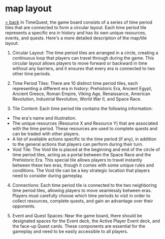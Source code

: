 # map layout
[< back](README.md)
In TimeQuest, the game board consists of a series of time period tiles that are connected to form a circular layout. Each time period tile represents a specific era in history and has its own unique resources, events, and quests. Here's a more detailed description of the map/tile layout:

1. Circular Layout: The time period tiles are arranged in a circle, creating a continuous loop that players can travel through during the game. This circular layout allows players to move forward or backward in time without any barriers, and it ensures that every era is connected to two other time periods.

2. Time Period Tiles: There are 10 distinct time period tiles, each representing a different era in history: Prehistoric Era, Ancient Egypt, Ancient Greece, Roman Empire, Viking Age, Renaissance, American Revolution, Industrial Revolution, World War II, and Space Race.

3. Tile Content: Each time period tile contains the following information:

- The era's name and illustration.
- The unique resources (Resource X and Resource Y) that are associated with the time period. These resources are used to complete quests and can be traded with other players.
- A list of available actions specific to the time period (if any), in addition to the general actions that players can perform during their turn.
- Void Tile: The Void tile is placed at the beginning and end of the circle of time period tiles, acting as a portal between the Space Race and the Prehistoric Era. This special tile allows players to travel instantly between these two eras, though it comes with some unique rules and conditions. The Void tile can be a key strategic location that players need to consider during gameplay.

4. Connections: Each time period tile is connected to the two neighboring time period tiles, allowing players to move seamlessly between eras. Players must carefully choose which time periods to visit in order to collect resources, complete quests, and gain an advantage over their opponents.

5. Event and Quest Spaces: Near the game board, there should be designated spaces for the Event deck, the Active Player Event deck, and the face-up Quest cards. These components are essential for the gameplay and need to be easily accessible to all players.
